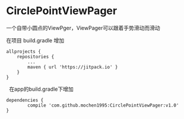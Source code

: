 # CirclePointViewPager
一个自带小圆点的ViewPger，ViewPager可以跟着手势滑动而滑动

在项目 build.gradle 增加

	allprojects {
		repositories {
			...
			maven { url 'https://jitpack.io' }
		}
	}
  
在app的build.gradle下增加

	dependencies {
	        compile 'com.github.mochen1995:CirclePointViewPager:v1.0'
	}
